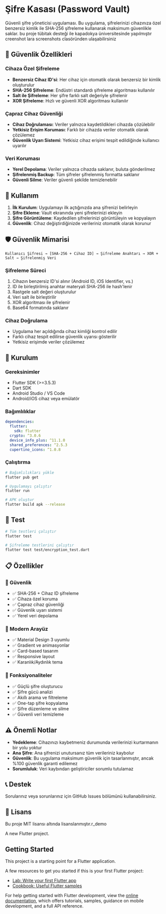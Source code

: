 # Şifre Kasası (Password Vault)

Güvenli şifre yöneticisi uygulaması. Bu uygulama, şifrelerinizi cihazınıza özel benzersiz kimlik ile SHA-256 şifreleme kullanarak maksimum güvenlikle saklar.
bu proje tübitak desteği ile kapadokya üniversitesinde yapılmıştır
creenshot lara screenshots clasöründen ulaşabilirsiniz

## 🔐 Güvenlik Özellikleri

### Cihaza Özel Şifreleme
- **Benzersiz Cihaz ID'si**: Her cihaz için otomatik olarak benzersiz bir kimlik oluşturulur
- **SHA-256 Şifreleme**: Endüstri standardı şifreleme algoritması kullanılır
- **Salt ile Şifreleme**: Her şifre farklı salt değeriyle şifrelenir
- **XOR Şifreleme**: Hızlı ve güvenli XOR algoritması kullanılır

### Çapraz Cihaz Güvenliği
- **Cihaz Doğrulaması**: Veriler yalnızca kaydetildikleri cihazda çözülebilir
- **Yetkisiz Erişim Koruması**: Farklı bir cihazda veriler otomatik olarak çözülemez
- **Güvenlik Uyarı Sistemi**: Yetkisiz cihaz erişimi tespit edildiğinde kullanıcı uyarılır

### Veri Koruması
- **Yerel Depolama**: Veriler yalnızca cihazda saklanır, buluta gönderilmez
- **Şifrelenmiş Backup**: Tüm şifreler şifrelenmiş formatta saklanır
- **Güvenli Silme**: Veriler güvenli şekilde temizlenebilir

## 📱 Kullanım

1. **İlk Kurulum**: Uygulamayı ilk açtığınızda ana şifrenizi belirleyin
2. **Şifre Ekleme**: Vault ekranında yeni şifrelerinizi ekleyin
3. **Şifre Görüntüleme**: Kaydedilen şifrelerinizi görüntüleyin ve kopyalayın
4. **Güvenlik**: Cihaz değiştirdiğinizde verileriniz otomatik olarak korunur

## 🛡️ Güvenlik Mimarisi

```
Kullanıcı Şifresi → [SHA-256 + Cihaz ID] → Şifreleme Anahtarı → XOR + Salt → Şifrelenmiş Veri
```

### Şifreleme Süreci
1. Cihazın benzersiz ID'si alınır (Android ID, iOS Identifier, vs.)
2. ID ile birleştirilmiş anahtar materyali SHA-256 ile hash'lenir
3. Rastgele salt değeri oluşturulur
4. Veri salt ile birleştirilir
5. XOR algoritması ile şifrelenir
6. Base64 formatında saklanır

### Cihaz Doğrulama
- Uygulama her açıldığında cihaz kimliği kontrol edilir
- Farklı cihaz tespit edilirse güvenlik uyarısı gösterilir
- Yetkisiz erişimde veriler çözülemez

## 🚀 Kurulum

### Gereksinimler
- Flutter SDK (>=3.5.3)
- Dart SDK
- Android Studio / VS Code
- Android/iOS cihaz veya emülatör

### Bağımlılıklar
```yaml
dependencies:
  flutter:
    sdk: flutter
  crypto: ^3.0.6
  device_info_plus: ^11.1.0
  shared_preferences: ^2.5.3
  cupertino_icons: ^1.0.8
```

### Çalıştırma
```bash
# Bağımlılıkları yükle
flutter pub get

# Uygulamayı çalıştır
flutter run

# APK oluştur
flutter build apk --release
```

## 🧪 Test

```bash
# Tüm testleri çalıştır
flutter test

# Şifreleme testlerini çalıştır
flutter test test/encryption_test.dart
```

## 📋 Özellikler

### 🔐 Güvenlik
- ✅ SHA-256 + Cihaz ID şifreleme
- ✅ Cihaza özel koruma
- ✅ Çapraz cihaz güvenliği
- ✅ Güvenlik uyarı sistemi
- ✅ Yerel veri depolama

### 🎨 Modern Arayüz
- ✅ Material Design 3 uyumlu
- ✅ Gradient ve animasyonlar
- ✅ Card-based tasarım
- ✅ Responsive layout
- ✅ Karanlık/Aydınlık tema

### 🚀 Fonksiyonaliteler
- ✅ Güçlü şifre oluşturucu
- ✅ Şifre gücü analizi
- ✅ Akıllı arama ve filtreleme
- ✅ One-tap şifre kopyalama
- ✅ Şifre düzenleme ve silme
- ✅ Güvenli veri temizleme

## ⚠️ Önemli Notlar

- **Yedekleme**: Cihazınızı kaybetmeniz durumunda verilerinizi kurtarmanın bir yolu yoktur
- **Ana Şifre**: Ana şifrenizi unutursanız tüm verileriniz kaybolur
- **Güvenlik**: Bu uygulama maksimum güvenlik için tasarlanmıştır, ancak %100 güvenlik garanti edilemez
- **Sorumluluk**: Veri kaybından geliştiriciler sorumlu tutulamaz

## 📞 Destek

Sorularınız veya sorunlarınız için GitHub Issues bölümünü kullanabilirsiniz.

## 📄 Lisans

Bu proje MIT lisansı altında lisanslanmıştır.r_demo

A new Flutter project.

## Getting Started

This project is a starting point for a Flutter application.

A few resources to get you started if this is your first Flutter project:

- [Lab: Write your first Flutter app](https://docs.flutter.dev/get-started/codelab)
- [Cookbook: Useful Flutter samples](https://docs.flutter.dev/cookbook)

For help getting started with Flutter development, view the
[online documentation](https://docs.flutter.dev/), which offers tutorials,
samples, guidance on mobile development, and a full API reference.
